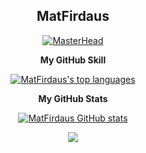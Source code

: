 </tr>

<h2 align="center">MatFirdaus</h2>
<div align="center">

[![MasterHead](https://developers.giphy.com/branch/master/static/api-512d36c09662682717108a38bbb5c57d.gif)](https://google.com/)

<b>My GitHub Skill</b>
  
[![MatFirdaus's top languages](https://github-readme-stats.vercel.app/api/top-langs/?username=MatFirdaus33&theme=blue-green)](https://github.com/MatFirdaus33)

<b>My GitHub Stats</b>

<a href="https://github.com/MatFirdaus33"><img src="https://github-readme-stats.vercel.app/api?username=MatFirdaus33&show_icons=true&hide=&count_private=true&title_color=0891b2&text_color=ffffff&icon_color=0891b2&bg_color=1c1917&hide_border=true&show_icons=true" alt="MatFirdaus GitHub stats" /></a>

![](https://github-readme-streak-stats.herokuapp.com/?user=MatFirdaus33&theme=dark&hide_border=false)<br/>
  </BR>
</div>
